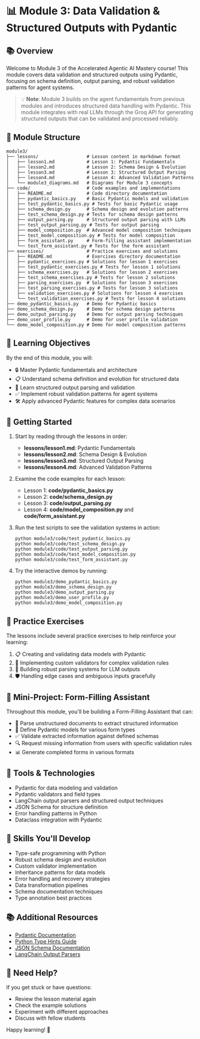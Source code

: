 # 📊 Module 3: Data Validation & Structured Outputs with Pydantic

## 📚 Overview

Welcome to Module 3 of the Accelerated Agentic AI Mastery course! This module covers data validation and structured outputs using Pydantic, focusing on schema definition, output parsing, and robust validation patterns for agent systems.

> 💡 **Note**: Module 3 builds on the agent fundamentals from previous modules and introduces structured data handling with Pydantic. This module integrates with real LLMs through the Groq API for generating structured outputs that can be validated and processed reliably.

## 📂 Module Structure

```
module3/
├── lessons/                  # Lesson content in markdown format
│   ├── lesson1.md            # Lesson 1: Pydantic Fundamentals
│   ├── lesson2.md            # Lesson 2: Schema Design & Evolution
│   ├── lesson3.md            # Lesson 3: Structured Output Parsing
│   ├── lesson4.md            # Lesson 4: Advanced Validation Patterns
│   └── module3_diagrams.md   # Diagrams for Module 3 concepts
├── code/                     # Code examples and implementations
│   ├── README.md             # Code directory documentation
│   ├── pydantic_basics.py    # Basic Pydantic models and validation
│   ├── test_pydantic_basics.py # Tests for basic Pydantic usage
│   ├── schema_design.py      # Schema design and evolution patterns
│   ├── test_schema_design.py # Tests for schema design patterns
│   ├── output_parsing.py     # Structured output parsing with LLMs
│   ├── test_output_parsing.py # Tests for output parsing
│   ├── model_composition.py  # Advanced model composition techniques
│   ├── test_model_composition.py # Tests for model composition
│   ├── form_assistant.py     # Form-filling assistant implementation
│   └── test_form_assistant.py # Tests for the form assistant
├── exercises/                # Practice exercises and solutions
│   ├── README.md             # Exercises directory documentation
│   ├── pydantic_exercises.py # Solutions for lesson 1 exercises
│   ├── test_pydantic_exercises.py # Tests for lesson 1 solutions
│   ├── schema_exercises.py   # Solutions for lesson 2 exercises
│   ├── test_schema_exercises.py # Tests for lesson 2 solutions
│   ├── parsing_exercises.py  # Solutions for lesson 3 exercises
│   ├── test_parsing_exercises.py # Tests for lesson 3 solutions
│   ├── validation_exercises.py # Solutions for lesson 4 exercises
│   └── test_validation_exercises.py # Tests for lesson 4 solutions
├── demo_pydantic_basics.py   # Demo for Pydantic basics
├── demo_schema_design.py     # Demo for schema design patterns
├── demo_output_parsing.py    # Demo for output parsing techniques
├── demo_user_profile.py      # Demo for user profile validation
└── demo_model_composition.py # Demo for model composition patterns
```

## 🎯 Learning Objectives

By the end of this module, you will:
- 🔒 Master Pydantic fundamentals and architecture
- 📋 Understand schema definition and evolution for structured data
- 🔄 Learn structured output parsing and validation
- ✅ Implement robust validation patterns for agent systems
- 🛠️ Apply advanced Pydantic features for complex data scenarios

## 🚀 Getting Started

1. Start by reading through the lessons in order:
   - **lessons/lesson1.md**: Pydantic Fundamentals
   - **lessons/lesson2.md**: Schema Design & Evolution
   - **lessons/lesson3.md**: Structured Output Parsing
   - **lessons/lesson4.md**: Advanced Validation Patterns

2. Examine the code examples for each lesson:
   - Lesson 1: **code/pydantic_basics.py**
   - Lesson 2: **code/schema_design.py**
   - Lesson 3: **code/output_parsing.py**
   - Lesson 4: **code/model_composition.py** and **code/form_assistant.py**

3. Run the test scripts to see the validation systems in action:
   ```
   python module3/code/test_pydantic_basics.py
   python module3/code/test_schema_design.py
   python module3/code/test_output_parsing.py
   python module3/code/test_model_composition.py
   python module3/code/test_form_assistant.py
   ```

4. Try the interactive demos by running:
   ```
   python module3/demo_pydantic_basics.py
   python module3/demo_schema_design.py
   python module3/demo_output_parsing.py
   python module3/demo_user_profile.py
   python module3/demo_model_composition.py
   ```

## 🧪 Practice Exercises

The lessons include several practice exercises to help reinforce your learning:
1. 📋 Creating and validating data models with Pydantic
2. 🔄 Implementing custom validators for complex validation rules
3. 🧩 Building robust parsing systems for LLM outputs
4. 🛡️ Handling edge cases and ambiguous inputs gracefully

## 📝 Mini-Project: Form-Filling Assistant

Throughout this module, you'll be building a Form-Filling Assistant that can:
- 📄 Parse unstructured documents to extract structured information
- 🧩 Define Pydantic models for various form types
- ✅ Validate extracted information against defined schemas
- 🔍 Request missing information from users with specific validation rules
- 📊 Generate completed forms in various formats

## 🔧 Tools & Technologies

- Pydantic for data modeling and validation
- Pydantic validators and field types
- LangChain output parsers and structured output techniques
- JSON Schema for structure definition
- Error handling patterns in Python
- Dataclass integration with Pydantic

## 🧠 Skills You'll Develop

- Type-safe programming with Python
- Robust schema design and evolution
- Custom validator implementation
- Inheritance patterns for data models
- Error handling and recovery strategies
- Data transformation pipelines
- Schema documentation techniques
- Type annotation best practices

## 📚 Additional Resources

- [Pydantic Documentation](https://docs.pydantic.dev/)
- [Python Type Hints Guide](https://mypy.readthedocs.io/en/stable/cheat_sheet_py3.html)
- [JSON Schema Documentation](https://json-schema.org/learn/getting-started-step-by-step)
- [LangChain Output Parsers](https://python.langchain.com/docs/modules/model_io/output_parsers/)

## 🤔 Need Help?

If you get stuck or have questions:
- Review the lesson material again
- Check the example solutions
- Experiment with different approaches
- Discuss with fellow students

Happy learning! 🚀
